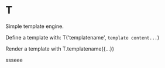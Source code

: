 # T

Simple template engine.

Define a template with: T('templatename', `template content...`)

Render a template with T.templatename({...})

ssseee
